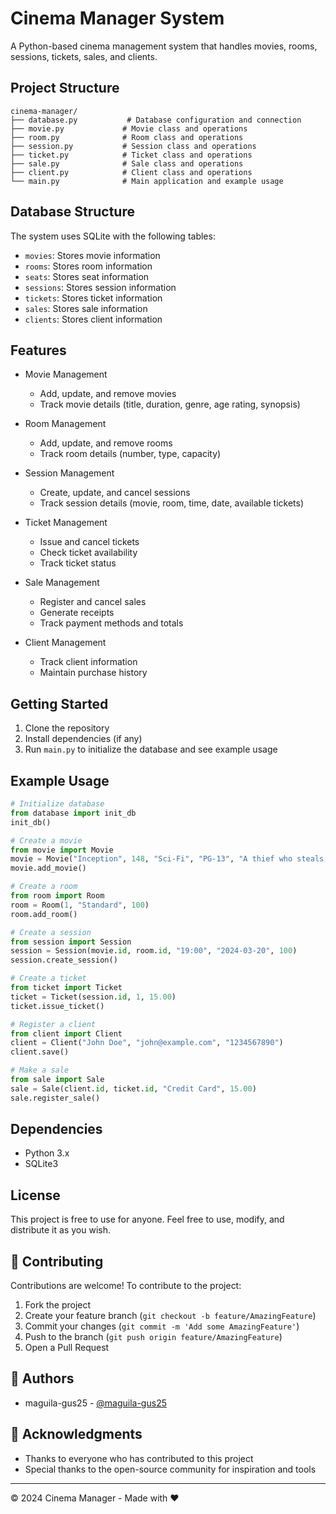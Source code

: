 # Cinema Manager System

A Python-based cinema management system that handles movies, rooms, sessions, tickets, sales, and clients.

## Project Structure

```
cinema-manager/
├── database.py           # Database configuration and connection
├── movie.py             # Movie class and operations
├── room.py              # Room class and operations
├── session.py           # Session class and operations
├── ticket.py            # Ticket class and operations
├── sale.py              # Sale class and operations
├── client.py            # Client class and operations
└── main.py              # Main application and example usage
```

## Database Structure

The system uses SQLite with the following tables:

- `movies`: Stores movie information
- `rooms`: Stores room information
- `seats`: Stores seat information
- `sessions`: Stores session information
- `tickets`: Stores ticket information
- `sales`: Stores sale information
- `clients`: Stores client information

## Features

- Movie Management
  - Add, update, and remove movies
  - Track movie details (title, duration, genre, age rating, synopsis)

- Room Management
  - Add, update, and remove rooms
  - Track room details (number, type, capacity)

- Session Management
  - Create, update, and cancel sessions
  - Track session details (movie, room, time, date, available tickets)

- Ticket Management
  - Issue and cancel tickets
  - Check ticket availability
  - Track ticket status

- Sale Management
  - Register and cancel sales
  - Generate receipts
  - Track payment methods and totals

- Client Management
  - Track client information
  - Maintain purchase history

## Getting Started

1. Clone the repository
2. Install dependencies (if any)
3. Run `main.py` to initialize the database and see example usage

## Example Usage

```python
# Initialize database
from database import init_db
init_db()

# Create a movie
from movie import Movie
movie = Movie("Inception", 148, "Sci-Fi", "PG-13", "A thief who steals corporate secrets...")
movie.add_movie()

# Create a room
from room import Room
room = Room(1, "Standard", 100)
room.add_room()

# Create a session
from session import Session
session = Session(movie.id, room.id, "19:00", "2024-03-20", 100)
session.create_session()

# Create a ticket
from ticket import Ticket
ticket = Ticket(session.id, 1, 15.00)
ticket.issue_ticket()

# Register a client
from client import Client
client = Client("John Doe", "john@example.com", "1234567890")
client.save()

# Make a sale
from sale import Sale
sale = Sale(client.id, ticket.id, "Credit Card", 15.00)
sale.register_sale()
```

## Dependencies

- Python 3.x
- SQLite3

## License

This project is free to use for anyone. Feel free to use, modify, and distribute it as you wish.

## 🤝 Contributing

Contributions are welcome! To contribute to the project:

1. Fork the project
2. Create your feature branch (`git checkout -b feature/AmazingFeature`)
3. Commit your changes (`git commit -m 'Add some AmazingFeature'`)
4. Push to the branch (`git push origin feature/AmazingFeature`)
5. Open a Pull Request

## 👥 Authors

- maguila-gus25 - [@maguila-gus25](https://github.com/maguila-gus25)

## 🙏 Acknowledgments

- Thanks to everyone who has contributed to this project
- Special thanks to the open-source community for inspiration and tools

---

© 2024 Cinema Manager - Made with ❤️
